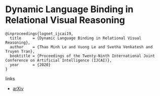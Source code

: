 # Dynamic Language Binding in Relational Visual Reasoning

```
@inproceedings{lognet_ijcai19,
  title     = {Dynamic Language Binding in Relational Visual Reasoning},
  author    = {Thao Minh Le and Vuong Le and Svetha Venkatesh and Truyen Tran},
  booktitle = {Proceedings of the Twenty-Ninth International Joint Conference on Artificial Intelligence (IJCAI)},
  year      = {2020}
}
```

links
- [arXiv](https://arxiv.org/abs/2004.14603)
